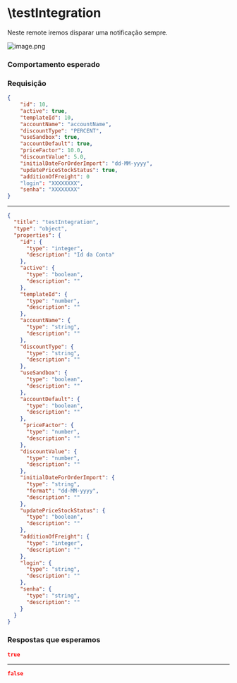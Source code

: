 # \testIntegration

Neste remote iremos disparar uma notificação sempre.

<!--
focus: false
-->
![image.png](https://stoplight.io/api/v1/projects/cHJqOjgzMDA1/images/1hmZJccVDNo)
### Comportamento esperado

### Requisição

```json title="POST: \testIntegration" lineNumbers
{
	"id": 10,
	"active": true,
	"templateId": 10,
	"accountName": "accountName",
	"discountType": "PERCENT",
	"useSandbox": true,
	"accountDefault": true,
	"priceFactor": 10.0,
	"discountValue": 5.0,
	"initialDateForOrderImport": "dd-MM-yyyy",
	"updatePriceStockStatus": true,
	"additionOfFreight": 0
	"login": "XXXXXXXX",
	"senha": "XXXXXXXX"
}
```

---

```json json_schema
{
  "title": "testIntegration",
  "type": "object",
  "properties": {
    "id": {
      "type": "integer",
      "description": "Id da Conta"
    },
    "active": {
      "type": "boolean",
      "description": ""
    },
    "templateId": {
      "type": "number",
      "description": ""
    },
    "accountName": {
      "type": "string",
      "description": ""
    },
    "discountType": {
      "type": "string",
      "description": ""
    },
    "useSandbox": {
      "type": "boolean",
      "description": ""
    },
    "accountDefault": {
      "type": "boolean",
      "description": ""
    },
     "priceFactor": {
      "type": "number",
      "description": ""
    },
    "discountValue": {
      "type": "number",
      "description": ""
    },
    "initialDateForOrderImport": {
      "type": "string",
      "format": "dd-MM-yyyy",
      "description": ""
    },
    "updatePriceStockStatus": {
      "type": "boolean",
      "description": ""
    },
    "additionOfFreight": {
      "type": "integer",
      "description": ""
    },
    "login": {
      "type": "string",
      "description": ""
    },
    "senha": {
      "type": "string",
      "description": ""
    }
  }
}
```

### Respostas que esperamos

```json title="200 - OK" 
true
```

---

```json title="401 - Unauthorized"  
false
```

